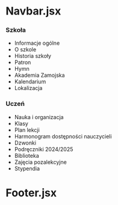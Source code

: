 # Navbar.jsx
### Szkoła
- Informacje ogólne
- O szkole
- Historia szkoły
- Patron
- Hymn
- Akademia Zamojska
- Kalendarium
- Lokalizacja
### Uczeń
- Nauka i organizacja
- Klasy
- Plan lekcji
- Harmonogram dostępności nauczycieli
- Dzwonki
- Podręczniki 2024/2025
- Biblioteka
- Zajęcia pozalekcyjne
- Stypendia
# Footer.jsx
